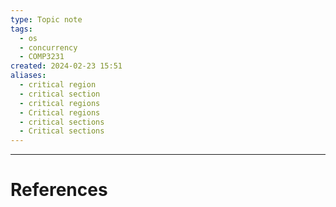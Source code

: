 ```yaml
---
type: Topic note
tags:
  - os
  - concurrency
  - COMP3231
created: 2024-02-23 15:51
aliases:
  - critical region
  - critical section
  - critical regions
  - Critical regions
  - critical sections
  - Critical sections
---
```



---
# References
